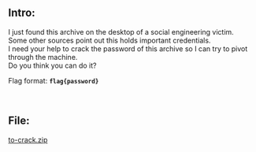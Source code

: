 ## Intro:

I just found this archive on the desktop of a social engineering victim. <br>
Some other sources point out this holds important credentials. <br>
I need your help to crack the password of this archive so I can try to pivot through the machine. <br>
Do you think you can do it? <br>

Flag format: **`flag{password}`**

<br>

## File:
[to-crack.zip](https://github.com/ChronosPK/Sibiu_Academic_CTF/files/10270922/to-crack.zip)
